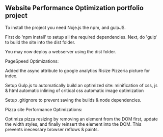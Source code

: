 ## Website Performance Optimization portfolio project

To install the project you need Noje.js the npm, and gulpJS.

First do 'npm install' to setup all the required dependencies.
Next, do 'gulp' to build the site into the dist folder.

You may now deploy a webserver using the dist folder.



PageSpeed Optimizations:

Added the async attribute to google analytics
Risize Pizzeria picture for index.

Setup Gulp.js to automatically build an optimized site:
	minification of css, js & html
	automatic inlining of critical css
	automatic image optimization

Setup .gitignore to prevent saving the builds & node dependencies.





Pizza site Performance Optimizations:

Optimiza pizza resizing by removing an element from the DOM first,
update the width styles, and finally reinsert the element into the DOM.
This prevents inecessary browser reflows & paints.

